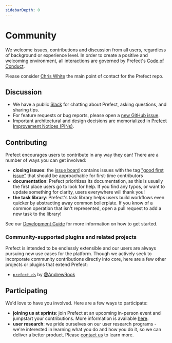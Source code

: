 ```yaml
---
sidebarDepth: 0
---
```


# Community

We welcome issues, contributions and discussion from all users, regardless of background or experience level. In order to create a positive and welcoming environment, all interactions are governed by Prefect's [Code of Conduct](code_of_conduct.md).

Please consider [Chris White](https://github.com/cicdw) the main point of contact for the Prefect repo.

## Discussion

- We have a public [Slack](https://prefect-slackin.herokuapp.com/) for chatting about Prefect, asking questions, and sharing tips.
- For feature requests or bug reports, please open a [new GitHub issue](https://github.com/PrefectHQ/prefect/issues/new).
- Important architectural and design decisions are memorialized in [Prefect Improvement Notices (PINs)](/core/PINs/PIN-01-Introduce-PINs.html).

## Contributing

Prefect encourages users to contribute in any way they can! There are a number of ways you can get involved:

- **closing issues**: the [issue board](https://github.com/PrefectHQ/prefect/issues) contains issues with the tag ["good first issue"](https://github.com/PrefectHQ/prefect/issues?q=is%3Aissue+is%3Aopen+label%3A%22good+first+issue%22) that should be approachable for first-time contributors
- **documentation**: Prefect prioritizes its documentation, as this is usually the first place users go to look for help. If you find any typos, or want to update something for clarity, users everywhere will thank you!
- **the task library**: Prefect's task library helps users build workflows even quicker by abstracting away common boilerplate. If you know of a common operation that isn't represented, open a pull request to add a new task to the library!

See our [Development Guide](/core/development/overview.html) for more information on how to get started.

### Community-supported plugins and related projects

Prefect is intended to be endlessly extensible and our users are always pursuing new use cases for the platform. Though we actively seek to incorporate community contributions directly into core, here are a few other projects or plugins that extend Prefect:

- [`prefect_ds`](https://github.com/AndrewRook/prefect_ds) by [@AndrewRook](https://github.com/AndrewRook)

## Participating 

We'd love to have you involved. Here are a few ways to participate:

- **joining us at sprints**: join Prefect at an upcoming in-person event and jumpstart your contributions. More information is available [here](/core/development/sprints.html).
- **user research**: we pride ourselves on our user research programs - we're interested in learning what you do and how you do it, so we can deliver a better product. Please [contact us](mailto:research@prefect.io) to learn more.